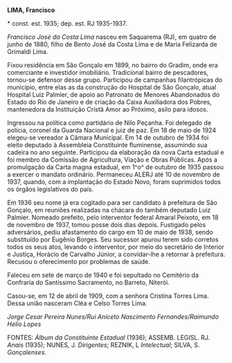 **LIMA, Francisco**

\* const. est. 1935; dep. est. RJ 1935-1937.

*Francisco José da Costa Lima* nasceu em Saquarema (RJ), em quatro de
junho de 1880, filho de Bento José da Costa Lima e de Maria Felizarda de
Grimaldi Lima.

Fixou residência em São Gonçalo em 1899, no bairro do Gradim, onde era
comerciante e investidor imobiliário. Tradicional bairro de pescadores,
tornou-se defensor desse grupo. Participou de campanhas filantrópicas do
município, entre elas as da construção do Hospital de São Gonçalo, atual
Hospital Luiz Palmier, de apoio ao Patronato de Menores Abandonados do
Estado do Rio de Janeiro e de criação da Caixa Auxiliadora dos Pobres,
mantenedora da Instituição Cristã Amor ao Próximo, asilo para idosos.

Ingressou na política como partidário de Nilo Peçanha. Foi delegado de
polícia, coronel da Guarda Nacional e juiz de paz. Em 18 de maio de 1924
elegeu-se vereador à Câmara Municipal. Em 14 de outubro de 1934 foi
eleito deputado à Assembleia Constituinte fluminense, assumindo sua
cadeira no ano seguinte. Participou da elaboração da nova Carta estadual
e foi membro da Comissão de Agricultura, Viação e Obras Públicas. Após a
promulgação da Carta magna estadual, em 1^o^ de outubro de 1935 passou a
exercer o mandato ordinário. Permaneceu ALERJ até 10 de novembro de
1937, quando, com a implantação do Estado Novo, foram suprimidos todos
os órgãos legislativos do país.

Em 1936 seu nome já era cogitado para ser candidato à prefeitura de São
Gonçalo, em reuniões realizadas na chácara do também deputado Luiz
Palmier. Nomeado prefeito, pelo interventor federal Amaral Peixoto, em
18 de novembro de 1937, tomou posse dois dias depois. Fustigado pelos
adversários, pediu afastamento do cargo em 10 de maio de 1938, sendo
substituído por Eugênio Borges. Seu sucessor apurou terem sido corretos
todos os seus atos, levando o interventor, por meio do secretário de
Interior e Justiça, Horácio de Carvalho Júnior, a convidar-lhe a
retornar à prefeitura. Recusou o oferecimento por problemas de saúde.

Faleceu em sete de março de 1940 e foi sepultado no Cemitério da
Confraria do Santíssimo Sacramento, no Barreto, Niterói.

Casou-se, em 12 de abril de 1909, com a senhora Cristina Torres Lima.
Dessa união nasceram Cléa e Celso Torres Lima.

*Jorge Cesar Pereira Nunes/Rui Aniceto Nascimento Fernandes/Raimundo
Helio Lopes*

FONTES: *Álbum da Constituinte Estadual* (1936); ASSEMB. LEGISL. RJ.
*Anais* (1935); NUNES, J. *Dirigentes*; REZNIK, L *Intelectual*; SILVA,
S. *Gonçalenses*.
